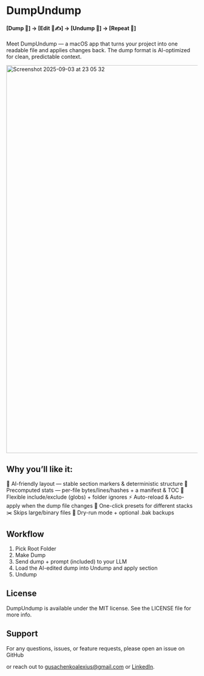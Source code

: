 # DumpUndump
#### [Dump 🧾] → [Edit 🤖✍️] → [Undump 📁] → [Repeat 🔁]
Meet DumpUndump — a macOS app that turns your project into one readable file and applies changes back. The dump format is AI-optimized for clean, predictable context.

<img width="1311" height="1022" alt="Screenshot 2025-09-03 at 23 05 32" src="https://github.com/user-attachments/assets/02e29cae-c3c7-4fe2-bdce-999c8c750bdd" />

## Why you’ll like it:

🤖 AI-friendly layout — stable section markers & deterministic structure
📏 Precomputed stats — per-file bytes/lines/hashes + a manifest & TOC
🎯 Flexible include/exclude (globs) + folder ignores
⚡ Auto-reload & Auto-apply when the dump file changes
🧩 One-click presets for different stacks
✂️ Skips large/binary files
🧪 Dry-run mode + optional .bak backups

## Workflow
1.	Pick Root Folder
2.	Make Dump
3.	Send dump + prompt (included) to your LLM
4.	Load the AI-edited dump into Undump and apply section
5.	Undump

## License

DumpUndump is available under the MIT license. See the LICENSE file for more info.

## Support

For any questions, issues, or feature requests, please open an issue on GitHub

or reach out to [gusachenkoalexius@gmail.com](mailto:gusachenkoalexius@gmail.com) or [LinkedIn](https://www.linkedin.com/in/jmstajim/).
